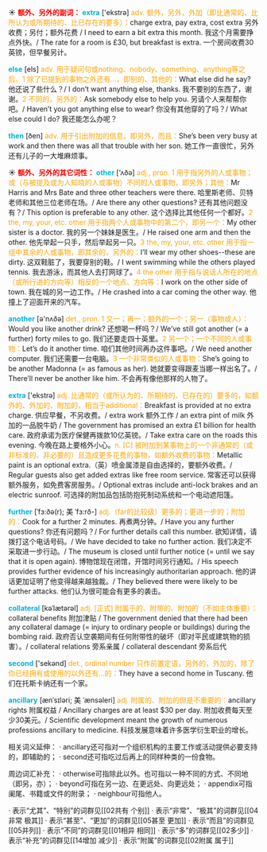 ☀ <font color="red">**额外、另外的副词：**</font>
<font color="sky blue">**extra**</font> ['ekstrə] 
<font color="orange">adv. 额外，另外，外加（即比通常的、比所认为或所期待的、比已存在的要多）：</font>charge extra, pay extra, cost extra 另外收费；另付；额外花费 / I need to earn a bit extra this month. 我这个月需要挣点外快。/ The rate for a room is £30, but breakfast is extra. 一个房间收费30英镑，但早餐另计。

<font color="sky blue">**else**</font> [els] 
<font color="orange">adv. 用于疑问句或nothing、nobody、something、anything等之后。1 除了已提到的事物之外还有…，即别的、其他的：</font>What else did he say? 他还说了些什么？/ I don’t want anything else, thanks. 我不要别的东西了，谢谢。<font color="orange">2 不同的，另外的：</font>Ask somebody else to help you. 另请个人来帮帮你吧。/ Haven’t you got anything else to wear? 你没有其他穿的了吗？/ What else could I do? 我还能怎么办呢？

<font color="sky blue">**then**</font> [ðen] 
<font color="orange">adv. 用于引出附加的信息，即另外，而且：</font>She’s been very busy at work and then there was all that trouble with her son. 她工作一直很忙，另外还有儿子的一大堆麻烦事。

☀ <font color="red">**额外、另外的其它词性：**</font>
<font color="sky blue">**other**</font> ['ʌðə] 
<font color="orange">adj., pron. 1 用于指另外的人或事物；或（与被提及或为人知晓的人或事物）不同的人或事物，即另外；其他：</font>Mr Harris and Mrs Bate and three other teachers were there. 哈里斯老师、贝特老师和其他三位老师在场。/ Are there any other questions? 还有其他问题没有？/ This option is preferable to any other. 这个选择比其他任何一个都好。<font color="orange">2 the, my, your, etc. other 用于指两个人或事物中的第二个，即另一个：</font>My other sister is a doctor. 我的另一个妹妹是医生。/ He raised one arm and then the other. 他先举起一只手，然后举起另一只。<font color="orange">3 the, my, your, etc. other 用于指一组中其余的人或事物，即其余的，另外的：</font>I’ll wear my other shoes--these are dirty. 这双鞋脏了，我要穿别的鞋。/ I went swimming while the others played tennis. 我去游泳，而其他人去打网球了。<font color="orange">4 the other 用于指与说话人所在的地点（或所行进的方向等）相反的一个地点、方向等：</font>I work on the other side of town. 我在城的另一边工作。/ He crashed into a car coming the other way. 他撞上了迎面开来的汽车。

<font color="sky blue">**another**</font> [ə'nʌðə] 
<font color="orange">det., pron. 1 又一；再一；额外的一个；另一（事物或人）：</font>Would you like another drink? 还想喝一杯吗？/ We’ve still got another (= a further) forty miles to go. 我们还要走四十英里。<font color="orange">2 另一个；一个不同的人或事物：</font>Let’s do it another time. 咱们其他时间再办这件事吧。/ We need another computer. 我们还需要一台电脑。<font color="orange">3 一个非常类似的人或事物：</font>She’s going to be another Madonna (= as famous as her). 她就要变得跟麦当娜一样出名了。/ There’ll never be another like him. 不会再有像他那样的人物了。

<font color="sky blue">**extra**</font> ['ekstrə] 
<font color="orange">adj. 比通常的（或所认为的、所期待的、已存在的）要多的，如额外的、外加的、附加的，相当于additional：</font>Breakfast is provided at no extra charge. 供应早餐，不另收费。/ extra work 额外工作 / an extra pint of milk 外加的一品脱牛奶 / The government has promised an extra £1 billion for health care. 政府承诺为医疗保健再拨款10亿英镑。/ Take extra care on the roads this evening. 今晚在路上要格外小心。<font color="orange">n. [C] 被附加到某事物上的一个非通常的（或非标准的、非必要的）且造成更多花费的事物，如额外收费的事物：</font>Metallic paint is an optional extra.（英）喷金属漆是自由选择的，要额外收费。/ Regular guests also get added extras like free room service. 常客还可以获得额外服务，如免费客房服务。/ Optional extras include anti-lock brakes and an electric sunroof. 可选择的附加品包括防抱死制动系统和一个电动遮阳篷。
            
<font color="sky blue">**further**</font> [ˈfɜ:ðə(r); 美 ˈfɜ:rð-]
<font color="orange">adj.（far的比较级）更多的；更进一步的；附加的：</font>Cook for a further 2 minutes. 再煮两分钟。/ Have you any further questions? 你还有问题吗？/ For further details call this number. 欲知详情，请拨打这个电话号码。/ We have decided to take no further action. 我们决定不采取进一步行动。/ The museum is closed until further notice (= until we say that it is open again). 博物馆现在闭馆，开馆时间另行通知。/ His speech provides further evidence of his increasingly authoritarian approach. 他的讲话更加证明了他变得越来越独裁。/ They believed there were likely to be further attacks. 他们认为很可能会有更多的袭击。          

<font color="sky blue">**collateral**</font> [kəˈlætərəl]
<font color="orange">adj. [正式] 附属于的、附带的、附加的（不如主体重要）：</font>collateral benefits 附加津贴 / The government denied that there had been any collateral damage (= injury to ordinary people or buildings) during the bombing raid. 政府否认空袭期间有任何附带性的破坏（即对平民或建筑物的损害）。/ collateral relations 旁系亲属 / collateral descendant 旁系后代

<font color="sky blue">**second**</font> ['sekənd] 
<font color="orange">det., ordinal number 只作前置定语，另外的，外加的，除了你已经拥有或使用的以外还有…的：</font>They have a second home in Tuscany. 他们在托斯卡纳还有一个家。
           
<font color="sky blue">**ancillary**</font> [ænˈsɪləri; 美 ˈænsəleri]
<font color="orange">adj. 附属的、附加的但是不重要的：</font>ancillary rights 附属权益 / Ancillary charges are at least $30 per day. 附加收费每天至少30美元。/ Scientific development meant the growth of numerous professions ancillary to medicine. 科技发展意味着许多医学衍生职业的增长。

相关词义延伸：
· ancillary还可指对一个组织机构的主要工作或活动提供必要支持的，即辅助的；
· second还可指吃过后再上的同样种类的一份食物。

周边词汇补充：
· otherwise可指除此以外。也可指以一种不同的方式、不同地（即另，亦）；
· beyond可指在另一边、在更远处、向更远处；
· appendix可指阑尾、书籍或文件的附录；
· neighbour可指他人。

· 表示“尤其”、“特别”的词群见[[02共有 个别]]
· 表示“非常”、“极其”的词群见[[04非常 极其]]
· 表示“甚至”、“更加”的词群见[[05甚至 更加]]
· 表示“而且”的词群见[[05并列]]
· 表示“不同”的词群见[[01相异 相同]]
· 表示“多”的词群见[[02多少]]
· 表示“补充”的词群见[[14增加 减少]]
· 表示“附属”的词群见[[02附属 属于]]